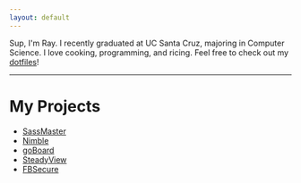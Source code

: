 ```yaml
---
layout: default
---
```


Sup, I'm Ray.  I recently graduated at UC Santa Cruz, majoring in
Computer Science.  I love cooking, programming, and ricing.  Feel
free to check out my [dotfiles](https://github.com/LotSX/dotfiles)!

* * *

# My Projects

* [SassMaster](https://github.com/Cheekyshroom/sassmaster2018)
* [Nimble](https://github.com/heagleucsc/Nimble)
* [goBoard](https://github.com/kis87988/goBoard)
* [SteadyView](https://github.com/Hack-UCSC-2017/SteadyView)
* [FBSecure](https://github.com/Hack-UCSC-2016/FBSecure)

